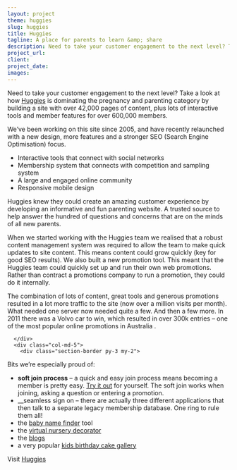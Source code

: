 ```yaml
---
layout: project
theme: huggies
slug: huggies
title: Huggies
tagline: A place for parents to learn &amp; share
description: Need to take your customer engagement to the next level? Take a look at how Huggies is dominating the pregnancy and parenting category by building a site with over 42,000 pages of content, plus lots of interactive tools and member features for over 600,000 members.
project_url:
client:
project_date:
images:
---
```


Need to take your customer engagement to the next level? Take a look at how <a href="http://www.huggies.com.au/" target="_blank">Huggies</a> is dominating the pregnancy and parenting category by building a site with over 42,000 pages of content, plus lots of interactive tools and member features for over 600,000 members.

We’ve been working on this site since 2005, and have recently relaunched with a new design, more features and a stronger <span class="caps">SEO</span> (Search Engine Optimisation) focus.

* Interactive tools that connect with social networks
* Membership system that connects with competition and sampling system
* A large and engaged online community
* Responsive mobile design

Huggies knew they could create an amazing customer experience by developing an informative and fun parenting website. A trusted source to help answer the hundred of questions and concerns that are on the minds of all new parents.

When we started working with the Huggies team we realised that a robust content management system was required to allow the team to make quick updates to site content. This means content could grow quickly (key for good SEO results). We also built a new promotion tool. This meant that the Huggies team could quickly set up and run their own web promotions. Rather than contract a promotions company to run a promotion, they could do it internally.

The combination of lots of content, great tools and generous promotions resulted in a lot more traffic to the site (now over a million visits per month). What needed one server now needed quite a few. And then a few more. In 2011 there was a Volvo car to win, which resulted in over 300k entries – one of the most popular online promotions in Australia .

      </div>
      <div class="col-md-5">
        <div class="section-border py-3 my-2">

Bits we’re especially proud of:


* __soft join process__ – a quick and easy join process means becoming a member is pretty easy. <a href="http://www.huggies.com.au/join ">Try it out</a> for yourself. The soft join works when joining, asking a question or entering a promotion.
* __seamless sign on</strong> – there are actually three different applications that then talk to a separate legacy membership database. One ring to rule them all!
* the <a href="http://www.huggies.com.au/baby-names/">baby name finder</a>  tool
* the <a href="http://www.huggies.com.au/pregnancy/baby-nursery/baby-room-decorator">virtual nursery decorator</a>
* the <a href="http://www.huggies.com.au/parenting/blog">blogs</a> </li>
* a very popular <a href="http://www.huggies.com.au/kids-birthday-cakes">kids birthday cake gallery</a>


Visit [Huggies](http://www.huggies.com.au/")
